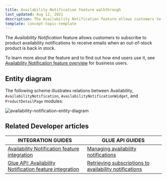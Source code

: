 ```yaml
---
title: Availability Notification feature walkthrough
last_updated: Aug 12, 2021
description: The Availability Notification feature allows customers to subscribe to product availability notifications of out-of-stock products.
template: concept-topic-template
---
```


The _Availability Notification_ feature allows customers to subscribe to product availability notifications to receive emails when an out-of-stock product is back in stock.


To learn more about the feature and to find out how end users use it, see [Availability Notification feature overview](/docs/scos/user/features/availability-notification-feature-overview.html) for business users.


## Entity diagram

The following scheme illustrates relations between Availability, `AvailabilityNotification`, `AvailabilityNotificationWidget`, and `ProductDetailPage` modules:

<div class="width-100">

![availability-notification-entity-diagram](https://spryker.s3.eu-central-1.amazonaws.com/docs/Features/Mailing+&+Communication/Product+is+Available+Again/module-diagram.png)

</div>


## Related Developer articles

|INTEGRATION GUIDES  | GLUE API GUIDES  |
|---------|---------|
| [Availability Notification feature integration](/docs/scos/dev/feature-integration-guides/availability-notification-feature-integration.html)  | [Managing availability notifications](/docs/scos/dev/glue-api-guides/managing-products/managing-availability-notifications/managing-availability-notifications.html)  |
| [Glue API: Availability Notification feature integration](/docs/scos/dev/feature-integration-guides/glue-api/glue-api-availability-notification-feature-integration.html) | [Retrieving subscriptions to availability notifications](/docs/scos/dev/glue-api-guides/managing-products/managing-availability-notifications/retrieving-subscriptions-to-availability-notifications.html)  |

